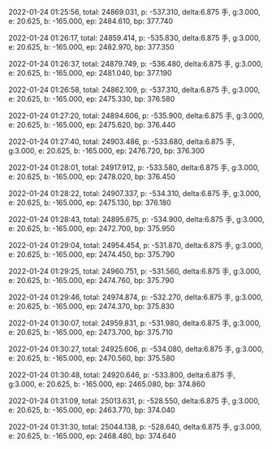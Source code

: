 2022-01-24 01:25:56, total: 24869.031, p: -537.310, delta:6.875 手, g:3.000, e: 20.625, b: -165.000, ep: 2484.610, bp: 377.740

2022-01-24 01:26:17, total: 24859.414, p: -535.830, delta:6.875 手, g:3.000, e: 20.625, b: -165.000, ep: 2482.970, bp: 377.350

2022-01-24 01:26:37, total: 24879.749, p: -536.480, delta:6.875 手, g:3.000, e: 20.625, b: -165.000, ep: 2481.040, bp: 377.190

2022-01-24 01:26:58, total: 24862.109, p: -537.310, delta:6.875 手, g:3.000, e: 20.625, b: -165.000, ep: 2475.330, bp: 376.580

2022-01-24 01:27:20, total: 24894.606, p: -535.900, delta:6.875 手, g:3.000, e: 20.625, b: -165.000, ep: 2475.620, bp: 376.440

2022-01-24 01:27:40, total: 24903.486, p: -533.680, delta:6.875 手, g:3.000, e: 20.625, b: -165.000, ep: 2476.720, bp: 376.300

2022-01-24 01:28:01, total: 24917.912, p: -533.580, delta:6.875 手, g:3.000, e: 20.625, b: -165.000, ep: 2478.020, bp: 376.450

2022-01-24 01:28:22, total: 24907.337, p: -534.310, delta:6.875 手, g:3.000, e: 20.625, b: -165.000, ep: 2475.130, bp: 376.180

2022-01-24 01:28:43, total: 24895.675, p: -534.900, delta:6.875 手, g:3.000, e: 20.625, b: -165.000, ep: 2472.700, bp: 375.950

2022-01-24 01:29:04, total: 24954.454, p: -531.870, delta:6.875 手, g:3.000, e: 20.625, b: -165.000, ep: 2474.450, bp: 375.790

2022-01-24 01:29:25, total: 24960.751, p: -531.560, delta:6.875 手, g:3.000, e: 20.625, b: -165.000, ep: 2474.760, bp: 375.790

2022-01-24 01:29:46, total: 24974.874, p: -532.270, delta:6.875 手, g:3.000, e: 20.625, b: -165.000, ep: 2474.370, bp: 375.830

2022-01-24 01:30:07, total: 24959.831, p: -531.980, delta:6.875 手, g:3.000, e: 20.625, b: -165.000, ep: 2473.700, bp: 375.710

2022-01-24 01:30:27, total: 24925.606, p: -534.080, delta:6.875 手, g:3.000, e: 20.625, b: -165.000, ep: 2470.560, bp: 375.580

2022-01-24 01:30:48, total: 24920.646, p: -533.800, delta:6.875 手, g:3.000, e: 20.625, b: -165.000, ep: 2465.080, bp: 374.860

2022-01-24 01:31:09, total: 25013.631, p: -528.550, delta:6.875 手, g:3.000, e: 20.625, b: -165.000, ep: 2463.770, bp: 374.040

2022-01-24 01:31:30, total: 25044.138, p: -528.640, delta:6.875 手, g:3.000, e: 20.625, b: -165.000, ep: 2468.480, bp: 374.640